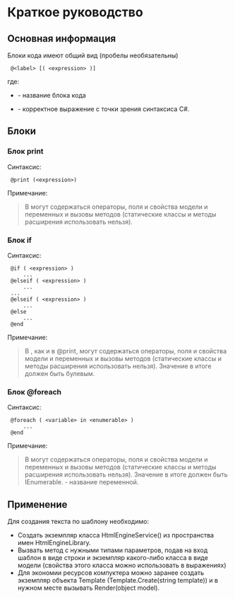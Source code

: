 # Краткое руководство

## Основная информация

Блоки кода имеют общий вид (пробелы необязательны)

     @<label> [( <expression> )]

где:

* <label> - название блока кода

* <expression> - корректное выражение с точки зрения синтаксиса C#.

## Блоки

### Блок print

Синтаксис:

     @print (<expression>)

Примечание:

> В <expression> могут содержаться операторы, поля и свойства модели и переменных и вызовы методов (статические классы и методы расширения использовать нельзя).

### Блок if

Синтаксис:

     @if ( <expression> ) 
         ...
     @elseif ( <expression> ) 
         ...
     ...
     @elseif ( <expression> ) 
         ...
     @else 
         ...
     @end

Примечание:

> В <expression>, как и в @print, могут содержаться операторы, поля и свойства модели и переменных и вызовы методов (статические классы и методы расширения использовать нельзя). Значение <expression> в итоге должен быть булевым.

### Блок @foreach

Синтаксис:

     @foreach ( <variable> in <enumerable> )
         ...
     @end

Примечание:

> В <enumerable> могут содержаться операторы, поля и свойства модели и переменных и вызовы методов (статические классы и методы расширения использовать нельзя). Значение <enumerable> в итоге должен быть IEnumerable. <variable> - название переменной.

## Применение

Для создания текста по шаблону необходимо:

* Создать экземпляр класса HtmlEngineService() из пространства имен HtmlEngineLibrary.
* Вызвать метод с нужными типами параметров, подав на вход шаблон в виде строки и экземпляр какого-либо класса в виде модели (свойства этого класса можно использовать в выражениях)
* Для экономии ресурсов компуктера можно заранее создать экземпляр объекта Template (Template.Create(string template)) и в нужном месте вызывать Render(object model).